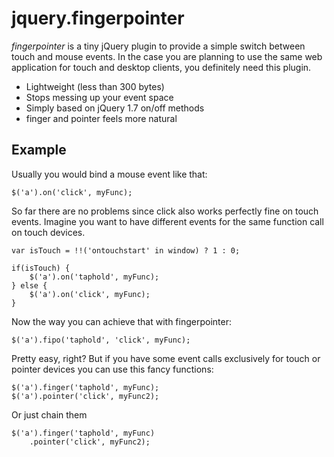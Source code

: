 # jquery.fingerpointer

_fingerpointer_ is a tiny jQuery plugin to provide a simple switch between touch and mouse events. In the case you are planning to use the same web application for touch and desktop clients, you definitely need this plugin.

- Lightweight (less than 300 bytes)
- Stops messing up your event space
- Simply based on jQuery 1.7 on/off methods
- finger and pointer feels more natural

## Example

Usually you would bind a mouse event like that:

	$('a').on('click', myFunc);

So far there are no problems since click also works perfectly fine on touch events. Imagine you want to have different events for the same function call on touch devices.

	var isTouch = !!('ontouchstart' in window) ? 1 : 0; 

	if(isTouch) {
		$('a').on('taphold', myFunc);
	} else {
		$('a').on('click', myFunc);
	}

Now the way you can achieve that with fingerpointer:

	$('a').fipo('taphold', 'click', myFunc);

Pretty easy, right? But if you have some event calls exclusively for touch or pointer devices you can use this fancy functions:

	$('a').finger('taphold', myFunc);
	$('a').pointer('click', myFunc2);
	
Or just chain them

	$('a').finger('taphold', myFunc)
		.pointer('click', myFunc2);
	